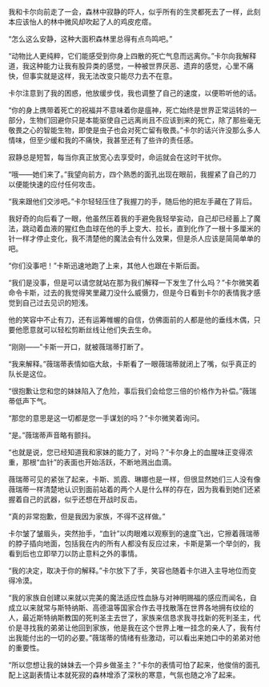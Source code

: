 我和卡尔向前走了一会，森林中寂静的吓人，似乎所有的生灵都死去了一样，此刻本应该怡人的林中微风却吹起了人的鸡皮疙瘩。

“怎么这么安静，这种大面积森林里总得有点鸟鸣吧。”

“动物比人更纯粹，它们能感受到你身上四散的死亡气息而远离你。”卡尔向我解释道，我这种能力让我有股异类的感觉，一种被世界厌恶、遗弃的感觉，心里不痛快，但事实就是这样，我无法改变只能尽力去不在意。

卡尔注意到了我的困惑，他放缓步伐，我也调整了自己的速度，以便聆听他的话。

“你的身上携带着死亡的祝福并不意味着你是瘟神，死亡始终是世界正常运转的一部分，生物们回避你只是本能驱使自己远离尚且不应该到来的死亡，除了那些毫无敬畏之心的智能生物，即使是虫子也会对死亡留有敬畏。”卡尔的话兴许没那么多人情味，但至少缓和我的不痛快，我甚至还有了些许的责任感。

寂静总是短暂，每当你真正放宽心去享受时，命运就会在这时干扰你。

“哦——她们来了。”我望向前方，四个熟悉的面孔出现在眼前，我握紧了自己的刀以便能快速的应付任何攻击。

“我来跟他们交涉吧。”卡尔轻轻压住了我握刀的手，随后他的把左手藏在了背后。

我好奇的向后看了一眼，他虽然压着我的手避免我轻举妄动，自己却已经蓄上了魔法，跳动着血液的猩红色血球在他的手上变大、拉长，直到化作了一根十多厘米的针一样才停止变化，我不清楚他的魔法会有什么效果，但是杀人应该是简简单单的吧。

“你们没事吧！”卡斯迅速地跑了上来，其他人也跟在卡斯后面。

“我们是没事，但是可以请您就站在那为我们解释一下发生了什么吗？”卡尔微笑着命令卡斯，过去的我觉得笑里藏刀没什么威慑力，但是今日看到卡尔的表情我才感觉到自己过去见识的短浅。

他的笑容中不止有刀，还有运筹帷幄的自信，仿佛面前的人都是他的垂线木偶，只要他愿意就可以轻松剪断丝线让他们失去生命。

“刚刚——”卡斯一开口，就被薇瑞蒂打断了。

“我来解释。”薇瑞蒂表情如临大敌，卡斯看了一眼薇瑞蒂就闭上了嘴，似乎真正的队长是这位。

“很抱歉让您和您的妹妹陷入了危险，事后我们会给您三倍的价格作为补偿。”薇瑞蒂低声下气。

“那您的意思是这一切都是您一手谋划的吗？”卡尔微笑着询问。

“是。”薇瑞蒂声音略有颤抖。

“也就是说，您已经知道我和家妹的能力了，对吗？”卡尔身上的血腥味正变得浓重，那根“血针”的表面也开始活跃，不断地溅出血滴。

薇瑞蒂可见的紧张了起来，卡斯、凯霞、琳娜也是一样，但很显然她们三人没有像薇瑞蒂一样清楚地认识到面前站着的两个人是什么样的存在，因为我看到她们还紧握着自己的武器，似乎还想在开战时反击。

“真的非常抱歉，但是我因为家族，不得不这样做。”

卡尔皱了皱眉头，突然抬手，“血针”以肉眼难以观察到的速度飞出，它擦着薇瑞蒂的脖子插向地面，包括我在内的所有人都没有反应过来，卡斯是第一个举剑的，我看到后也立即举刀以防止意料之外的事情。

“我的决定，取决于你的解释。”卡尔放下了手，笑容也随着卡尔进入主导地位而变得冷漠。

“我的家族自创建以来就以完美的魔法适应性血脉与对神明赐福的感应而闻名，自成立以来就常与斯特纳斯、高德温等国家合作去寻找散落在世界各地拥有纹绘的人，最近斯特纳斯教国的死判圣主去世了，家族来信恳求我寻找新的死判圣主，代价是寻找我的弟弟让他回到家族，他是我在这个世界上唯一挂念的亲人了，我有付出我能付出的一切的必要。”薇瑞蒂的情绪有些激动，可以看出来她口中的弟弟对他的重要性。

“所以您想让我的妹妹去一个异乡做圣主？”卡尔的表情可怕了起来，他俊俏的面孔配上这副表情让本就死寂的森林增添了深秋的寒意，气氛也随之冷了起来。

